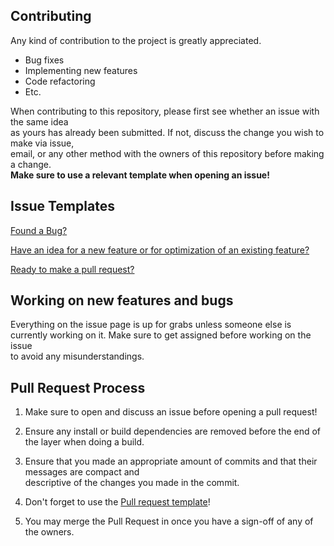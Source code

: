 ## Contributing

Any kind of contribution to the project is greatly appreciated.

- Bug fixes
- Implementing new features
- Code refactoring
- Etc.

When contributing to this repository, please first see whether an issue with the same idea<br>
as yours has already been submitted. If not, discuss the change you wish to make via issue,<br>
email, or any other method with the owners of this repository before making a change.<br>
<b>Make sure to use a relevant template when opening an issue!</b>

## Issue Templates

<a href="https://github.com/Gogotchuri/GoFast/blob/master/docs/issue_template_bug.md">Found a Bug?</a>

<a href="https://github.com/Gogotchuri/GoFast/blob/master/docs/issue_template_feature.md">Have an idea for a new feature or for optimization of an existing feature?</a>

<a href="https://github.com/Gogotchuri/GoFast/blob/master/docs/pull_request_template.md">Ready to make a pull request?</a>

## Working on new features and bugs

Everything on the issue page is up for grabs unless someone else is<br>
currently working on it. Make sure to get assigned before working on the issue<br>
to avoid any misunderstandings.

## Pull Request Process

1. Make sure to open and discuss an issue before opening a pull request!

2. Ensure any install or build dependencies are removed before the end of the layer when doing a build.
   
3. Ensure that you made an appropriate amount of commits and that their messages are compact and<br>
   descriptive of the changes you made in the commit.
   
4. Don't forget to use the <a href="https://github.com/Gogotchuri/GoFast/blob/master/docs/pull_request_template.md">Pull request template</a>!

5. You may merge the Pull Request in once you have a sign-off of any of the owners.
